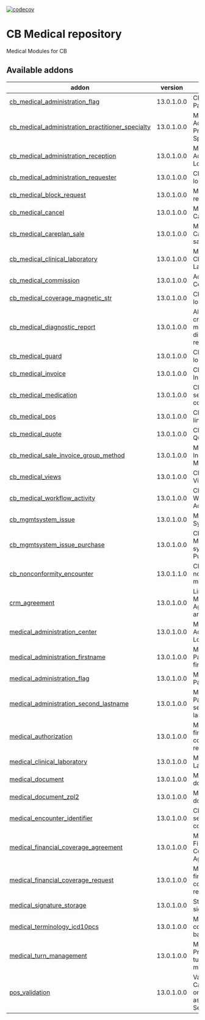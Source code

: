 [![codecov](https://codecov.io/gh/tegin/cb-medical/branch/13.0/graph/badge.svg)](https://codecov.io/gh/tegin/cb-medical)

<!-- /!\ do not modify above this line -->

# CB Medical repository

Medical Modules for CB

<!-- /!\ do not modify below this line -->

<!-- prettier-ignore-start -->

[//]: # (addons)

Available addons
----------------
addon | version | summary
--- | --- | ---
[cb_medical_administration_flag](cb_medical_administration_flag/) | 13.0.1.0.0 | CB Medical Patient Flag
[cb_medical_administration_practitioner_specialty](cb_medical_administration_practitioner_specialty/) | 13.0.1.0.0 | Medical Administration Practitioner Specialty
[cb_medical_administration_reception](cb_medical_administration_reception/) | 13.0.1.0.0 | Medical Administration Location
[cb_medical_administration_requester](cb_medical_administration_requester/) | 13.0.1.0.0 | CB medical location data
[cb_medical_block_request](cb_medical_block_request/) | 13.0.1.0.0 | Medical Block requests
[cb_medical_cancel](cb_medical_cancel/) | 13.0.1.0.0 | Medical Cancel
[cb_medical_careplan_sale](cb_medical_careplan_sale/) | 13.0.1.0.0 | Medical Careplan to sales
[cb_medical_clinical_laboratory](cb_medical_clinical_laboratory/) | 13.0.1.0.0 | Medical Clinical Laboratory
[cb_medical_commission](cb_medical_commission/) | 13.0.1.0.0 | Add Commissions
[cb_medical_coverage_magnetic_str](cb_medical_coverage_magnetic_str/) | 13.0.1.0.0 | CB medical location data
[cb_medical_diagnostic_report](cb_medical_diagnostic_report/) | 13.0.1.0.0 | Allows the creation of medical diagnostic reports
[cb_medical_guard](cb_medical_guard/) | 13.0.1.0.0 | CB medical location data
[cb_medical_invoice](cb_medical_invoice/) | 13.0.1.0.0 | CB Medical Invoice
[cb_medical_medication](cb_medical_medication/) | 13.0.1.0.0 | CB Medical sequence configuration
[cb_medical_pos](cb_medical_pos/) | 13.0.1.0.0 | CB Medical link to PoS
[cb_medical_quote](cb_medical_quote/) | 13.0.1.0.0 | CB Medical Quote
[cb_medical_sale_invoice_group_method](cb_medical_sale_invoice_group_method/) | 13.0.1.0.0 | Medical Sale Invoice Group Method
[cb_medical_views](cb_medical_views/) | 13.0.1.0.0 | CB Medical Views
[cb_medical_workflow_activity](cb_medical_workflow_activity/) | 13.0.1.0.0 | CB Medical Workflow Activity
[cb_mgmtsystem_issue](cb_mgmtsystem_issue/) | 13.0.1.0.0 | Managemente System Issues
[cb_mgmtsystem_issue_purchase](cb_mgmtsystem_issue_purchase/) | 13.0.1.0.0 | Cb Management system Issue Purchase
[cb_nonconformity_encounter](cb_nonconformity_encounter/) | 13.0.1.1.0 | CB custom nonconformity management
[crm_agreement](crm_agreement/) | 13.0.1.0.0 | Link of Medical Agreements and CRM
[medical_administration_center](medical_administration_center/) | 13.0.1.0.0 | Medical Administration Location
[medical_administration_firstname](medical_administration_firstname/) | 13.0.1.0.0 | Medical Patient firstname
[medical_administration_flag](medical_administration_flag/) | 13.0.1.0.0 | Medical Patient Flag
[medical_administration_second_lastname](medical_administration_second_lastname/) | 13.0.1.0.0 | Medical Patient second lastname
[medical_authorization](medical_authorization/) | 13.0.1.0.0 | Medical financial coverage request
[medical_clinical_laboratory](medical_clinical_laboratory/) | 13.0.1.0.0 | Medical Laboratory
[medical_document](medical_document/) | 13.0.1.0.0 | Medical documents
[medical_document_zpl2](medical_document_zpl2/) | 13.0.1.0.0 | Medical documents
[medical_encounter_identifier](medical_encounter_identifier/) | 13.0.1.0.0 | CB Medical sequence configuration
[medical_financial_coverage_agreement](medical_financial_coverage_agreement/) | 13.0.1.0.0 | Medical Financial Coverage Agreement
[medical_financial_coverage_request](medical_financial_coverage_request/) | 13.0.1.0.0 | Medical financial coverage request
[medical_signature_storage](medical_signature_storage/) | 13.0.1.0.0 | Store User signature
[medical_terminology_icd10pcs](medical_terminology_icd10pcs/) | 13.0.1.0.0 | Medical codification base
[medical_turn_management](medical_turn_management/) | 13.0.1.0.0 | Manage Profesional turn management
[pos_validation](pos_validation/) | 13.0.1.0.0 | Validation of Careplans once they are assigned to a Session

[//]: # (end addons)

<!-- prettier-ignore-end -->
